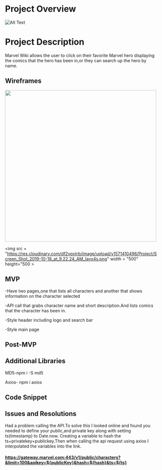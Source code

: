 # Project Overview


![Alt Text](http://giphygifs.s3.amazonaws.com/media/a2q1PYp4wPNW8/giphy.gif)

# Project Description
Marvel Wiki allows the user to click on their favorite Marvel hero displaying the comics that the hero has been in,or they can search up the hero by name.

## Wireframes

<img src="https://res.cloudinary.com/df2vpxtrb/image/upload/v1571410494/Project/Screen_Shot_2019-10-18_at_9.21.55_AM_jjocbs.png" width = "500" height="500">

<img src = "https://res.cloudinary.com/df2vpxtrb/image/upload/v1571410496/Project/Screen_Shot_2019-10-18_at_9.22.24_AM_layx4s.png" width = "500" height="500 >
## MVP

-Have two pages,one that lists all characters and another that shows information on the character selected

-API call that grabs character name and short description.And lists comics that the character has been in.

-Style header including logo and search bar

-Style main page 




## Post-MVP

## Additional Libraries
MD5-npm i -S md5

Axios- npm i axios



## Code Snippet

## Issues and Resolutions
Had a problem calling the API.To solve this I looked online and found you needed to define your public,and private key along with setting ts(timestamp) to Date.now. Creating a variable to hash the ts+privatekey+publickey.Then when calling the api request using axios I interpolated the variables into the link. 
#### https://gateway.marvel.com:443/v1/public/characters?&limit=100&apikey=${publicKey}&hash=${hash}&ts=${ts}